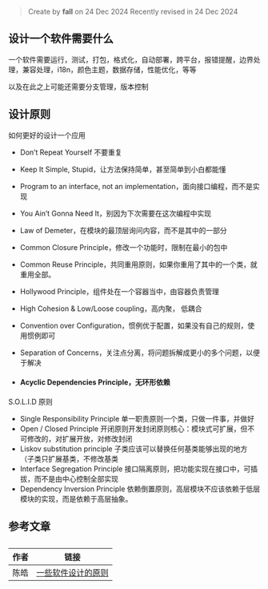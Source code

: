 > Create by **fall** on 24 Dec 2024
> Recently revised in 24 Dec 2024

## 设计一个软件需要什么

一个软件需要运行，测试，打包，格式化，自动部署，跨平台，报错提醒，边界处理，兼容处理，i18n，颜色主题，数据存储，性能优化，等等

以及在此之上可能还需要分支管理，版本控制

## 设计原则

如何更好的设计一个应用

- Don’t Repeat Yourself 不要重复

- Keep It Simple, Stupid，让方法保持简单，甚至简单到小白都能懂

- Program to an interface, not an implementation，面向接口编程，而不是实现

- You Ain’t Gonna Need It，别因为下次需要在这次编程中实现

- Law of Demeter，在模块的最顶层询问内容，而不是其中的一部分

- Common Closure Principle，修改一个功能时，限制在最小的包中

- Common Reuse Principle，共同重用原则，如果你重用了其中的一个类，就重用全部。

- Hollywood Principle，组件处在一个容器当中，由容器负责管理

- High Cohesion & Low/Loose coupling，高内聚， 低耦合

- Convention over Configuration，惯例优于配置，如果没有自己的规则，使用惯例即可

- Separation of Concerns，关注点分离，将问题拆解成更小的多个问题，以便于解决

- #### Acyclic Dependencies Principle，无环形依赖

S.O.L.I.D 原则

- Single Responsibility Principle 单一职责原则一个类，只做一件事，并做好
- Open / Closed Principle 开闭原则开发封闭原则核心：模块式可扩展，但不可修改的，对扩展开放，对修改封闭
- Liskov substitution principle 子类应该可以替换任何基类能够出现的地方（子类只扩展基类，不修改基类
- Interface Segregation Principle 接口隔离原则，把功能实现在接口中，可插拔，而不是由中心控制全部实现
- Dependency Inversion Principle 依赖倒置原则，高层模块不应该依赖于低层模块的实现，而是依赖于高层抽象。



## 参考文章

## 

| 作者 | 链接                                                         |
| ---- | ------------------------------------------------------------ |
| 陈皓 | [一些软件设计的原则](https://coolshell.cn/articles/4535.html) |

